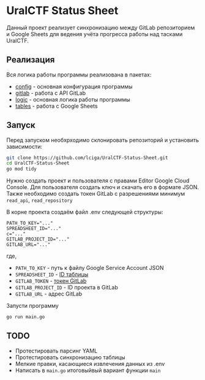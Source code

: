 # UralCTF Status Sheet

Данный проект реализует синхронизацию между GitLab репозиторием и Google Sheets для ведения учёта прогресса работы над тасками UralCTF.

## Реализация
Вся логика работы программы реализована в пакетах:
- [config](https://github.com/lciga/UralCTF-Status-Sheet/blob/main/internal/config/README.md) - основная конфигурация программы
- [gitlab](https://github.com/lciga/UralCTF-Status-Sheet/blob/main/internal/gitlab/README.md) - работа с API GitLab
- [logic](https://github.com/lciga/UralCTF-Status-Sheet/blob/main/internal/logic/README.md) - основная логика работы программы
- [tables](https://github.com/lciga/UralCTF-Status-Sheet/blob/main/internal/tables/README.md) - работа с Google Sheets

## Запуск
Перед запуском необхрходимо склонировать репозиторий и установить зависимости:
```sh
git clone https://github.com/lciga/UralCTF-Status-Sheet.git
cd UralCTF-Status-Sheet
go mod tidy
```
Нужно создать проект и пользователя с правами Editor Google Cloud Console. Для пользователя создать ключ и скачать его в формате JSON. Также необходимо создать токен GitLab с разрешениями минимум `read_api`, `read_repository`

В корне проекта создаём файл .env следующей структуры:
```
PATH_TO_KEY="..."
SPREADSHEET_ID="..."
c="..."
GITLAB_PROJECT_ID="..."
GITLAB_URL="..."
```
где, 
- `PATH_TO_KEY` - путь к файлу Google Service Account JSON 
- `SPREADSHEET_ID` - [ID таблицы](https://developers.google.com/workspace/sheets/api/guides/concepts)
- `GITLAB_TOKEN` - [токен GitLab](https://docs.gitlab.com/api/rest/authentication/)
- `GITLAB_PROJECT_ID` - ID проекта в GitLab
- `GITLAB_URL` - адрес GitLab

Запусти программу
```sh
go run main.go
```


## TODO
- Протестировать парсинг YAML
- Протестировать синхронизацию таблицы
- Мелкие правки, касающиеся извлечения данных из .env
- Написать в `main.go` итоговыйвый вариант функции `main`